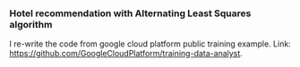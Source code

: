 ### Hotel recommendation with Alternating Least Squares algorithm

I re-write the code from google cloud platform public training example.
Link: https://github.com/GoogleCloudPlatform/training-data-analyst.
